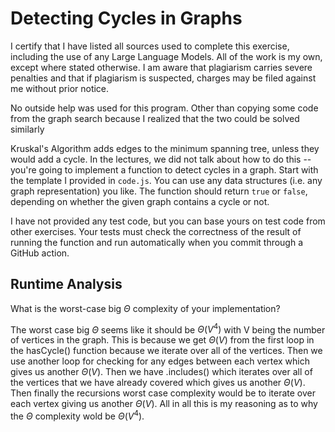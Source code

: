 # Detecting Cycles in Graphs
I certify that I have listed all sources used to complete this exercise, including the use of any Large Language Models. All of the work is my own, except where stated otherwise. I am aware that plagiarism carries severe penalties and that if plagiarism is suspected, charges may be filed against me without prior notice.

No outside help was used for this program. Other than copying some code from the graph search because I realized that the two could be solved similarly

Kruskal's Algorithm adds edges to the minimum spanning tree, unless they would
add a cycle. In the lectures, we did not talk about how to do this -- you're
going to implement a function to detect cycles in a graph. Start with the
template I provided in `code.js`. You can use any data structures (i.e. any
graph representation) you like. The function should return `true` or `false`,
depending on whether the given graph contains a cycle or not.

I have not provided any test code, but you can base yours on test code from
other exercises. Your tests must check the correctness of the result of running
the function and run automatically when you commit through a GitHub action.

## Runtime Analysis

What is the worst-case big $\Theta$ complexity of your implementation? 

The worst case big $\Theta$ seems like it should be $\Theta(V^4)$  with V
being the number of vertices in the graph. This is because we get $\Theta(V)$ 
from the first loop in the hasCycle() function because we iterate over all of
the vertices. Then we use another loop for checking for any edges between each
vertex which gives us another $\Theta(V)$. Then we have .includes() which iterates
over all of the vertices that we have already covered which gives us another $\Theta(V)$.
Then finally the recursions worst case complexity would be to iterate over each vertex
giving us another $\Theta(V)$. All in all this is my reasoning as to why the $\Theta$ 
complexity wold be $\Theta(V^4)$.

